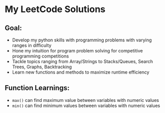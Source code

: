 # My LeetCode Solutions 

## Goal:
- Develop my python skills with programming problems with varying ranges in difficulty
- Hone my intuition for program problem solving for competitive programming competitions
- Tackle topics ranging from Array/Strings to Stacks/Queues, Search Trees, Graphs, Backtracking
- Learn new functions and methods to maximize runtime efficiency

## Function Learnings:
- `max()` can find maximum value between variables with numeric values 
- `min()` can find minimum values between variables with numeric values
